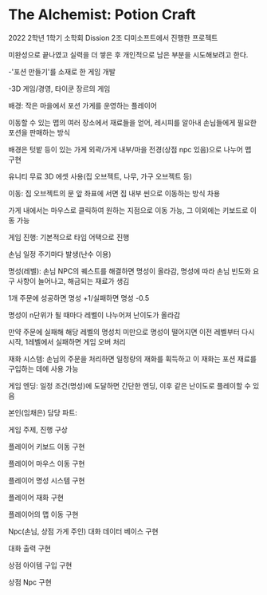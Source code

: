 # The Alchemist: Potion Craft
2022 2학년 1학기 소학회 Dission 2조 디미소프트에서 진행한 프로젝트

미완성으로 끝나였고 실력을 더 쌓은 후 개인적으로 남은 부분을 시도해보려고 한다.

-'포션 만들기'를 소재로 한 게임 개발

-3D 게임/경영, 타이쿤 장르의 게임

배경: 작은 마을에서 포션 가게를 운영하는 플레이어

이동할 수 있는 맵의 여러 장소에서 재료들을 얻어, 레시피를 알아내 손님들에게 필요한 포션을 판매하는 방식

배경은 텃밭 등이 있는 가게 외곽/가게 내부/마을 전경(상점 npc 있음)으로 나누어 맵 구현

유니티 무료 3D 에셋 사용(집 오브젝트, 나무, 가구 오브젝트 등)

이동: 집 오브젝트의 문 앞 좌표에 서면 집 내부 씬으로 이동하는 방식 차용

가게 내에서는 마우스로 클릭하여 원하는 지점으로 이동 가능, 그 이외에는 키보드로 이동 가능

게임 진행: 기본적으로 타임 어택으로 진행

손님 일정 주기마다 발생(난수 이용)

명성(레벨): 손님 NPC의 퀘스트를 해결하면 명성이 올라감, 명성에 따라 손님 빈도와 요구 사항이 늘어나고, 해금되는 재료가 생김

1개 주문에 성공하면 명성 +1/실패하면 명성 -0.5

명성이 n단위가 될 때마다 레벨이 나누어져 난이도가 올라감

만약 주문에 실패해 해당 레벨의 명성치 미만으로 명성이 떨어지면 이전 레벨부터 다시 시작, 1레벨에서 실패하면 게임 오버 처리

재화 시스템: 손님의 주문을 처리하면 일정량의 재화를 휙득하고 이 재화는 포션 재료를 구입하는 데에 사용 가능

게임 엔딩: 일정 조건(명성)에 도달하면 간단한 엔딩, 이후 같은 난이도로 플레이할 수 있음

본인(임채은) 담당 파트:

게임 주제, 진행 구상

플레이어 키보드 이동 구현

플레이어 마우스 이동 구현

플레이어 명성 시스템 구현

플레이어 재화 구현

플레이어의 맵 이동 구현

Npc(손님, 상점 가게 주인) 대화 데이터 베이스 구현

대화 출력 구현

상점 아이템 구입 구현

상점 Npc 구현
